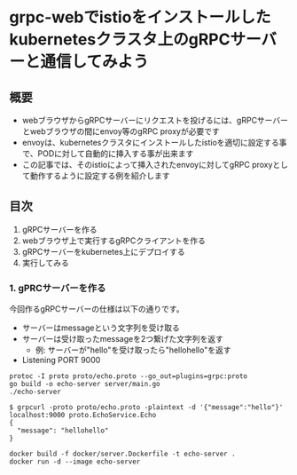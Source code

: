 # grpc-webでistioをインストールしたkubernetesクラスタ上のgRPCサーバーと通信してみよう

## 概要
- webブラウザからgRPCサーバーにリクエストを投げるには、gRPCサーバーとwebブラウザの間にenvoy等のgRPC proxyが必要です
- envoyは、kubernetesクラスタにインストールしたistioを適切に設定する事で、PODに対して自動的に挿入する事が出来ます
- この記事では、そのistioによって挿入されたenvoyに対してgRPC proxyとして動作するように設定する例を紹介します


## 目次
1. gRPCサーバーを作る
2. webブラウザ上で実行するgRPCクライアントを作る
3. gRPCサーバーをkubernetes上にデプロイする
4. 実行してみる

### 1. gPRCサーバーを作る

今回作るgRPCサーバーの仕様は以下の通りです。
- サーバーはmessageという文字列を受け取る
- サーバーは受け取ったmessageを2つ繋げた文字列を返す
	- 例: サーバーが"hello"を受け取ったら"hellohello"を返す
- Listening PORT 9000


```
protoc -I proto proto/echo.proto --go_out=plugins=grpc:proto
go build -o echo-server server/main.go
./echo-server
```

```
$ grpcurl -proto proto/echo.proto -plaintext -d '{"message":"hello"}' localhost:9000 proto.EchoService.Echo
{
  "message": "hellohello"
}
```

```
docker build -f docker/server.Dockerfile -t echo-server .
docker run -d --image echo-server
```

